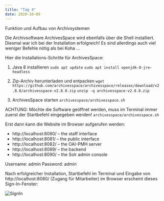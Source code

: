 ```yaml
---
title: "Tag 4"
date: 2020-10-09
---
```


Funktion und Aufbau von Archivsystemen

Die Archivsoftware ArchivesSpace wird ebenfalls über die Shell installiert. Diesmal war ich bei der Installation erfolgreich! Es sind allerdings auch viel weniger Befehle nötig als bei Koha ...

Hier die Installations-Schritte für ArchivesSpace:

1. Java 8 installieren
    ```sudo apt update```
    ```sudo apt install openjdk-8-jre-headless```

2. Zip-Archiv herunterladen und entpacken
    ```wget https://github.com/archivesspace/archivesspace/releases/download/v2.8.0/archivesspace-v2.8.0.zip```
    ```unzip -q archivesspace-v2.8.0.zip```

3. ArchivesSpace starten
    ```archivesspace/archivesspace.sh```

ACHTUNG: Möchte die Software geöffnet werden, muss im Terminal immer zuerst der Startbefehl eingegeben werden! 
    ```archivesspace/archivesspace.sh```

Erst dann kann die Website im Browser aufgerufen werden:
* http://localhost:8080/ – the staff interface
* http://localhost:8081/ – the public interface
* http://localhost:8082/ – the OAI-PMH server
* http://localhost:8089/ – the backend
* http://localhost:8090/ – the Solr admin console

Username: admin
Password: admin

Nach erfolgreicher Installation, Startbefehl im Terminal und Eingabe von http://localhost:8080/ (Zugang für Mitarbeiter) im Browser erscheint dieses Sign-In-Fenster:

![SignIn]({{https://github.com/kkbuhler/}}https://raw.githubusercontent.com/kkbuhler/BAIN/master/images/archivesspace.PNG)



